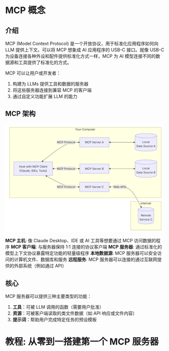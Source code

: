 # MCP 概念
## 介绍
MCP (Model Context Protocol) 是一个开放协议，用于标准化应用程序如何向 LLM 提供上下文。可以将 MCP 想象成 AI 应用程序的 USB-C 接口。就像 USB-C 为设备连接各种外设和配件提供标准化方式一样，MCP 为 AI 模型连接不同的数据源和工具提供了标准化的方式。

MCP 可以让用户或开发者：
1. 构建为 LLMs 提供工具和数据的服务器
2. 将这些服务器连接到兼容 MCP 的客户端
3. 通过自定义功能扩展 LLM 的能力

## MCP 架构
![architecture](../images/MCP-Architecture.png)

**MCP 主机**: 像 Claude Desktop、IDE 或 AI 工具等想要通过 MCP 访问数据的程序
**MCP 客户端**: 与服务器保持 1:1 连接的协议客户端
**MCP 服务器**: 通过标准化的模型上下文协议暴露特定功能的轻量级程序
**本地数据源**: MCP 服务器可以安全访问的计算机文件、数据库和服务
**远程服务**: MCP 服务器可以连接的通过互联网提供的外部系统（例如通过 API）

## 核心
MCP 服务器可以提供三种主要类型的功能：

1. **工具**：可被 LLM 调用的函数（需要用户批准）
2. **资源**：可被客户端读取的类文件数据（如 API 响应或文件内容）
3. **提示词**：帮助用户完成特定任务的预设模板

# 教程: 从零到一搭建第一个 MCP 服务器

